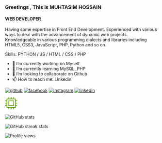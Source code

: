 ### Greetings , This is MUHTASIM HOSSAIN
#### WEB DEVELOPER
Having some expertise in Front End Development. Experienced with various ways to deal with the advancement of dynamic web projects. Knowledgeable in various programming dialects and libraries including HTML5, CSS3, JavaScript, PHP, Python and so on.

Skills: PYTHON / JS / HTML / CSS / PHP

- 🔭 I’m currently working on Myself 
- 🌱 I’m currently learning MySQL, PHP 
- 👯 I’m looking to collaborate on Github 
- 📫 How to reach me: Linkedin 


[<img src='https://cdn.jsdelivr.net/npm/simple-icons@3.0.1/icons/github.svg' alt='github' height='40'>](https://github.com/muhtasiim)  [<img src='https://cdn.jsdelivr.net/npm/simple-icons@3.0.1/icons/facebook.svg' alt='facebook' height='40'>](https://www.facebook.com/muhtasim.sadid)  [<img src='https://cdn.jsdelivr.net/npm/simple-icons@3.0.1/icons/instagram.svg' alt='instagram' height='40'>](https://www.instagram.com/sadid_muhtasim/)  [<img src='https://cdn.jsdelivr.net/npm/simple-icons@3.0.1/icons/linkedin.svg' alt='linkedin' height='40'>](https://www.linkedin.com/in/md-muhtasim-hossain-a7ab63227/)  

<a href='https://docs.github.com/en/developers'><img src='https://raw.githubusercontent.com/acervenky/animated-github-badges/master/assets/devbadge.gif' width='40' height='40'></a> 

![GitHub stats](https://github-readme-stats.vercel.app/api?username=muhtasiim&show_icons=true)  

![GitHub streak stats](https://streak-stats.demolab.com/?user=muhtasiim)  

![Profile views](https://gpvc.arturio.dev/muhtasiim)  
